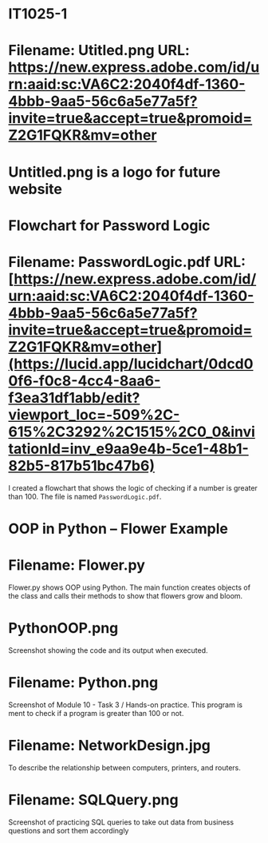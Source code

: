 # IT1025-1
# Filename: Utitled.png URL: https://new.express.adobe.com/id/urn:aaid:sc:VA6C2:2040f4df-1360-4bbb-9aa5-56c6a5e77a5f?invite=true&accept=true&promoid=Z2G1FQKR&mv=other
# Untitled.png is a logo for future website
# Flowchart for Password Logic
# Filename: PasswordLogic.pdf URL: [https://new.express.adobe.com/id/urn:aaid:sc:VA6C2:2040f4df-1360-4bbb-9aa5-56c6a5e77a5f?invite=true&accept=true&promoid=Z2G1FQKR&mv=other](https://lucid.app/lucidchart/0dcd00f6-f0c8-4cc4-8aa6-f3ea31df1abb/edit?viewport_loc=-509%2C-615%2C3292%2C1515%2C0_0&invitationId=inv_e9aa9e4b-5ce1-48b1-82b5-817b51bc47b6)
I created a flowchart that shows the logic of checking if a number is greater than 100. The file is named `PasswordLogic.pdf`.
# OOP in Python – Flower Example
# Filename: Flower.py
Flower.py shows OOP using Python. The main function creates objects of the class and calls their methods to show that flowers grow and bloom.
# PythonOOP.png
Screenshot showing the code and its output when executed. 
# Filename: Python.png
Screenshot of Module 10 - Task 3 / Hands-on practice. This program is ment to check if a program is greater than 100 or not.
# Filename: NetworkDesign.jpg
To describe the relationship between computers, printers, and routers.
# Filename: SQLQuery.png 
Screenshot of practicing SQL queries to take out data from business questions and sort them accordingly

